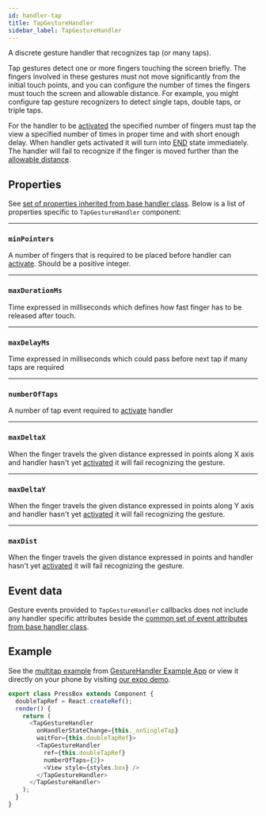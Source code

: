 ```yaml
---
id: handler-tap
title: TapGestureHandler
sidebar_label: TapGestureHandler
---
```


A discrete gesture handler that recognizes tap (or many taps).  

Tap gestures detect one or more fingers touching the screen briefly. 
The fingers involved in these gestures must not move significantly from the initial touch points, 
and you can configure the number of times the fingers must touch the screen and allowable distance. 
For example, you might configure tap gesture recognizers to detect single taps, double taps, or triple taps.

For the handler to be [activated](state.md#active) the specified number of fingers must tap the view a specified number of times in proper time and with short enough delay. When handler gets activated it will turn into [END](state.md#end) state immediately.
The handler will fail to recognize if the finger is moved further than the [allowable distance](#maxdist).

## Properties

See [set of properties inherited from base handler class](handler-common.md#properties). Below is a list of properties specific to `TapGestureHandler` component:

---
### `minPointers`
A number of fingers that is required to be placed before handler can [activate](state.md#active). Should be a positive integer.

---
### `maxDurationMs`
Time expressed in milliseconds which defines how fast finger has to be released after touch.

---
### `maxDelayMs`
Time expressed in milliseconds which could pass before next tap if many taps are required 

---
### `numberOfTaps`
A number of tap event required to  [activate](state.md#active) handler

---
### `maxDeltaX`

When the finger travels the given distance expressed in points along X axis and handler hasn't yet [activated](state.md#active) it will fail recognizing the gesture.

---
### `maxDeltaY`

When the finger travels the given distance expressed in points along Y axis and handler hasn't yet [activated](state.md#active) it will fail recognizing the gesture.

---
### `maxDist`

When the finger travels the given distance expressed in points and handler hasn't yet [activated](state.md#active) it will fail recognizing the gesture.



## Event data
Gesture events provided to `TapGestureHandler` callbacks does not include any handler specific attributes beside the [common set of event attributes from base handler class](handler-common.md#event-data).

## Example

See the [multitap example](https://github.com/kmagiera/react-native-gesture-handler/blob/master/Example/multitap/index.js) from [GestureHandler Example App](example.md) or view it directly on your phone by visiting [our expo demo](https://exp.host/@osdnk/gesturehandlerexample).

```js
export class PressBox extends Component {
  doubleTapRef = React.createRef();
  render() {
    return (
      <TapGestureHandler
        onHandlerStateChange={this._onSingleTap}
        waitFor={this.doubleTapRef}>
        <TapGestureHandler
          ref={this.doubleTapRef}
          numberOfTaps={2}>
          <View style={styles.box} />
        </TapGestureHandler>
      </TapGestureHandler>
    );
  }
}
```